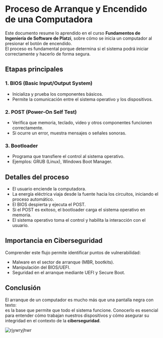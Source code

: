 # Proceso de Arranque y Encendido de una Computadora
Este documento resume lo aprendido en el curso **Fundamentos de Ingeniería de Software de Platzi**, sobre cómo se inicia un computador al presionar el botón de encendido.  
El proceso es fundamental porque determina si el sistema podrá iniciar correctamente y hacerlo de forma segura.

## Etapas principales

### 1. BIOS (Basic Input/Output System)  
- Inicializa y prueba los componentes básicos.  
- Permite la comunicación entre el sistema operativo y los dispositivos.  

### 2. POST (Power-On Self Test)  
- Verifica que memoria, teclado, video y otros componentes funcionen correctamente.  
- Si ocurre un error, muestra mensajes o señales sonoras.  

### 3. Bootloader  
- Programa que transfiere el control al sistema operativo.  
- Ejemplos: GRUB (Linux), Windows Boot Manager.  

## Detalles del proceso
- El usuario enciende la computadora.  
- La energía eléctrica viaja desde la fuente hacia los circuitos, iniciando el proceso automático.  
- El BIOS despierta y ejecuta el POST.  
- Si el POST es exitoso, el bootloader carga el sistema operativo en memoria.  
- El sistema operativo toma el control y habilita la interacción con el usuario.  


## Importancia en Ciberseguridad
Comprender este flujo permite identificar puntos de vulnerabilidad:  
- Malware en el sector de arranque (MBR, bootkits).  
- Manipulación del BIOS/UEFI.  
- Seguridad en el arranque mediante UEFI y Secure Boot.  


## Conclusión
El arranque de un computador es mucho más que una pantalla negra con texto:  
es la base que permite que todo el sistema funcione. Conocerlo es esencial para entender cómo trabajan nuestros dispositivos y cómo asegurar su integridad en el contexto de la **ciberseguridad**.

![rjywryjhwr](https://github.com/user-attachments/assets/f64c613e-7bb6-4270-910a-7aed2128e9cf)
